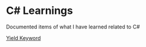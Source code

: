 # C# Learnings
Documented items of what I have learned related to C#

[Yield Keyword](/docs/YieldDemos.md)
